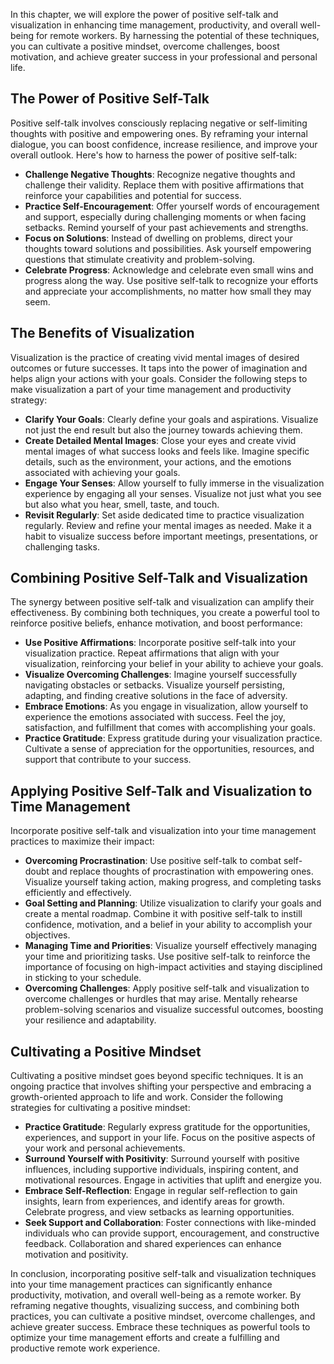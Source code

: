 
In this chapter, we will explore the power of positive self-talk and visualization in enhancing time management, productivity, and overall well-being for remote workers. By harnessing the potential of these techniques, you can cultivate a positive mindset, overcome challenges, boost motivation, and achieve greater success in your professional and personal life.

The Power of Positive Self-Talk
-------------------------------

Positive self-talk involves consciously replacing negative or self-limiting thoughts with positive and empowering ones. By reframing your internal dialogue, you can boost confidence, increase resilience, and improve your overall outlook. Here's how to harness the power of positive self-talk:

* **Challenge Negative Thoughts**: Recognize negative thoughts and challenge their validity. Replace them with positive affirmations that reinforce your capabilities and potential for success.
* **Practice Self-Encouragement**: Offer yourself words of encouragement and support, especially during challenging moments or when facing setbacks. Remind yourself of your past achievements and strengths.
* **Focus on Solutions**: Instead of dwelling on problems, direct your thoughts toward solutions and possibilities. Ask yourself empowering questions that stimulate creativity and problem-solving.
* **Celebrate Progress**: Acknowledge and celebrate even small wins and progress along the way. Use positive self-talk to recognize your efforts and appreciate your accomplishments, no matter how small they may seem.

The Benefits of Visualization
-----------------------------

Visualization is the practice of creating vivid mental images of desired outcomes or future successes. It taps into the power of imagination and helps align your actions with your goals. Consider the following steps to make visualization a part of your time management and productivity strategy:

* **Clarify Your Goals**: Clearly define your goals and aspirations. Visualize not just the end result but also the journey towards achieving them.
* **Create Detailed Mental Images**: Close your eyes and create vivid mental images of what success looks and feels like. Imagine specific details, such as the environment, your actions, and the emotions associated with achieving your goals.
* **Engage Your Senses**: Allow yourself to fully immerse in the visualization experience by engaging all your senses. Visualize not just what you see but also what you hear, smell, taste, and touch.
* **Revisit Regularly**: Set aside dedicated time to practice visualization regularly. Review and refine your mental images as needed. Make it a habit to visualize success before important meetings, presentations, or challenging tasks.

Combining Positive Self-Talk and Visualization
----------------------------------------------

The synergy between positive self-talk and visualization can amplify their effectiveness. By combining both techniques, you create a powerful tool to reinforce positive beliefs, enhance motivation, and boost performance:

* **Use Positive Affirmations**: Incorporate positive self-talk into your visualization practice. Repeat affirmations that align with your visualization, reinforcing your belief in your ability to achieve your goals.
* **Visualize Overcoming Challenges**: Imagine yourself successfully navigating obstacles or setbacks. Visualize yourself persisting, adapting, and finding creative solutions in the face of adversity.
* **Embrace Emotions**: As you engage in visualization, allow yourself to experience the emotions associated with success. Feel the joy, satisfaction, and fulfillment that comes with accomplishing your goals.
* **Practice Gratitude**: Express gratitude during your visualization practice. Cultivate a sense of appreciation for the opportunities, resources, and support that contribute to your success.

Applying Positive Self-Talk and Visualization to Time Management
----------------------------------------------------------------

Incorporate positive self-talk and visualization into your time management practices to maximize their impact:

* **Overcoming Procrastination**: Use positive self-talk to combat self-doubt and replace thoughts of procrastination with empowering ones. Visualize yourself taking action, making progress, and completing tasks efficiently and effectively.
* **Goal Setting and Planning**: Utilize visualization to clarify your goals and create a mental roadmap. Combine it with positive self-talk to instill confidence, motivation, and a belief in your ability to accomplish your objectives.
* **Managing Time and Priorities**: Visualize yourself effectively managing your time and prioritizing tasks. Use positive self-talk to reinforce the importance of focusing on high-impact activities and staying disciplined in sticking to your schedule.
* **Overcoming Challenges**: Apply positive self-talk and visualization to overcome challenges or hurdles that may arise. Mentally rehearse problem-solving scenarios and visualize successful outcomes, boosting your resilience and adaptability.

Cultivating a Positive Mindset
------------------------------

Cultivating a positive mindset goes beyond specific techniques. It is an ongoing practice that involves shifting your perspective and embracing a growth-oriented approach to life and work. Consider the following strategies for cultivating a positive mindset:

* **Practice Gratitude**: Regularly express gratitude for the opportunities, experiences, and support in your life. Focus on the positive aspects of your work and personal achievements.
* **Surround Yourself with Positivity**: Surround yourself with positive influences, including supportive individuals, inspiring content, and motivational resources. Engage in activities that uplift and energize you.
* **Embrace Self-Reflection**: Engage in regular self-reflection to gain insights, learn from experiences, and identify areas for growth. Celebrate progress, and view setbacks as learning opportunities.
* **Seek Support and Collaboration**: Foster connections with like-minded individuals who can provide support, encouragement, and constructive feedback. Collaboration and shared experiences can enhance motivation and positivity.

In conclusion, incorporating positive self-talk and visualization techniques into your time management practices can significantly enhance productivity, motivation, and overall well-being as a remote worker. By reframing negative thoughts, visualizing success, and combining both practices, you can cultivate a positive mindset, overcome challenges, and achieve greater success. Embrace these techniques as powerful tools to optimize your time management efforts and create a fulfilling and productive remote work experience.
